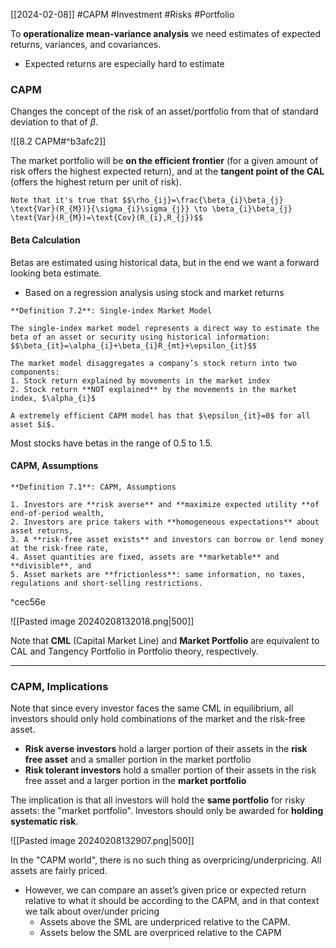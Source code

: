 [[2024-02-08]] #CAPM #Investment #Risks #Portfolio 

To **operationalize mean-variance analysis** we need estimates of expected returns, variances, and covariances.
- Expected returns are especially hard to estimate 

### CAPM
Changes the concept of the risk of an asset/portfolio from that of standard deviation to that of $\beta$.

![[8.2 CAPM#^b3afc2]]

The market portfolio will be **on the efficient frontier** (for a given amount of risk offers the highest expected return), and at the **tangent point of the CAL** (offers the highest return per unit of risk).  

```ad-note 
Note that it's true that $$\rho_{ij}=\frac{\beta_{i}\beta_{j} \text{Var}(R_{M})}{\sigma_{i}\sigma_{j}} \to \beta_{i}\beta_{j} \text{Var}(R_{M})=\text{Cov}(R_{i},R_{j})$$
```
#### Beta Calculation
Betas are estimated using historical data, but in the end we want a forward looking beta estimate.
- Based on a regression analysis using stock and market returns

```ad-important
**Definition 7.2**: Single-index Market Model 

The single-index market model represents a direct way to estimate the beta of an asset or security using historical information:
$$\beta_{it}=\alpha_{i}+\beta_{i}R_{mt}+\epsilon_{it}$$

The market model disaggregates a company’s stock return into two components:
1. Stock return explained by movements in the market index
2. Stock return **NOT explained** by the movements in the market index, $\alpha_{i}$

A extremely efficient CAPM model has that $\epsilon_{it}=0$ for all asset $i$.
```

Most stocks have betas in the range of 0.5 to 1.5.

#### CAPM, Assumptions

```ad-important
**Definition 7.1**: CAPM, Assumptions

1. Investors are **risk averse** and **maximize expected utility **of end-of-period wealth,  
2. Investors are price takers with **homogeneous expectations** about asset returns,  
3. A **risk-free asset exists** and investors can borrow or lend money at the risk-free rate,  
4. Asset quantities are fixed, assets are **marketable** and **divisible**, and
5. Asset markets are **frictionless**: same information, no taxes, regulations and short-selling restrictions.
```

^cec56e

![[Pasted image 20240208132018.png|500]]

Note that **CML** (Capital Market Line) and **Market Portfolio** are equivalent to CAL and Tangency Portfolio in Portfolio theory, respectively.

---
### CAPM, Implications 
Note that since every investor faces the same CML in equilibrium, all investors should only hold combinations of the market and the risk-free asset.
- **Risk averse investors** hold a larger portion of their assets in the **risk free asset** and a smaller portion in the market portfolio
- **Risk tolerant investors** hold a smaller portion of their assets in the risk free asset and a larger portion in the **market portfolio**

The implication is that all investors will hold the **same portfolio** for risky assets: the "market portfolio". Investors should only be awarded for **holding systematic risk**.

![[Pasted image 20240208132907.png|500]]


In the "CAPM world", there is no such thing as  overpricing/underpricing. All assets are fairly priced.
- However, we can compare an asset’s given price or expected return relative to what it  should be according to the CAPM, and in that context we talk about over/under pricing
	- Assets above the SML are underpriced relative to the CAPM.  
	- Assets below the SML are overpriced relative to the CAPM